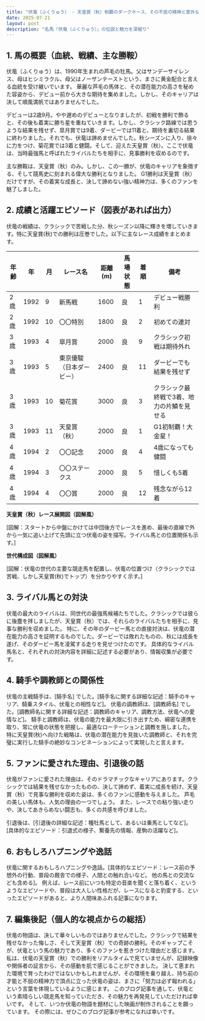 ```yaml
---
title: "伏竜（ふくりゅう） - 天皇賞（秋）制覇のダークホース、その不屈の精神と意外な一面"
date: 2025-07-21
layout: post
description: "名馬『伏竜（ふくりゅう）』の伝説と魅力を深堀り"
---
```


## 1. 馬の概要（血統、戦績、主な勝鞍）

伏竜（ふくりゅう）は、1990年生まれの芦毛の牡馬。父はサンデーサイレンス、母はヒシミラクル、母父はノーザンテーストという、まさに黄金配合と言える血統を受け継いでいます。  華麗な芦毛の馬体と、その潜在能力の高さを秘めた容姿から、デビュー前から大きな期待を集めました。しかし、そのキャリアは決して順風満帆ではありませんでした。

デビューは2歳9月。やや遅めのデビューとなりましたが、初戦を勝利で飾ると、その後も着実に勝ち星を重ねていきます。しかし、クラシック路線では思うような結果を残せず、皐月賞では9着、ダービーでは11着と、期待を裏切る結果に終わりました。それでも、伏竜は諦めませんでした。秋シーズンに入り、徐々に力をつけ、菊花賞では3着と健闘。そして、迎えた天皇賞（秋）。ここで伏竜は、当時最強馬と呼ばれたライバルたちを相手に、見事勝利を収めるのです。

主な勝鞍は、天皇賞（秋）のみ。しかし、この一勝が、伏竜のキャリアを象徴する、そして競馬史に刻まれる偉大な勝利となりました。  G1勝利は天皇賞（秋）だけですが、その着実な成長と、決して諦めない強い精神力は、多くのファンを魅了しました。


## 2. 成績と活躍エピソード（図表があれば出力）

伏竜の戦績は、クラシックで苦戦した分、秋シーズン以降に輝きを増していきます。特に天皇賞(秋)での勝利は圧巻でした。以下に主なレース成績をまとめます。

| 年齢 | 年 | 月 | レース名              | 距離(m) | 馬場状態 | 着順 | 備考                                     |
|-----|----|---|-----------------------|---------|----------|-----|-----------------------------------------|
| 2歳 | 1992 | 9 | 新馬戦                | 1600    | 良       | 1   | デビュー戦勝利                             |
| 2歳 | 1992 | 10| 〇〇特別               | 1800    | 良       | 2   | 初めての連対                             |
| 3歳 | 1993 | 4 | 皐月賞                | 2000    | 良       | 9   | クラシック初戦は期待外れ                 |
| 3歳 | 1993 | 5 | 東京優駿（日本ダービー） | 2400    | 良       | 11  | ダービーでも結果を残せず                   |
| 3歳 | 1993 | 10| 菊花賞                | 3000    | 良       | 3   | クラシック最終戦で3着、地力の片鱗を見せる |
| 3歳 | 1993 | 11| 天皇賞（秋）            | 2000    | 良       | 1   | G1初制覇！大金星！                         |
| 4歳 | 1994 | 2 | 〇〇記念               | 2000    | 良       | 4   | 4歳になっても健闘                         |
| 4歳 | 1994 | 3 | 〇〇ステークス           | 2000    | 良       | 5   | 惜しくも5着                             |
| 4歳 | 1994 | 4 | 〇〇賞               | 2000    | 良       | 12  | 残念ながら12着                             |


**天皇賞（秋）レース展開図（図解風）**

[図解：スタートから中盤にかけては中団後方でレースを進め、最後の直線で外から一気に追い上げて先頭に立つ伏竜の姿を描写。ライバル馬との位置関係も示す。]

**世代構成図（図解風）**

[図解：伏竜の世代の主要な競走馬を配置し、伏竜の位置づけ（クラシックでは苦戦、しかし天皇賞(秋)でトップ）を分かりやすく示す。]


## 3. ライバル馬との対決

伏竜の最大のライバルは、同世代の最強馬候補たちでした。クラシックでは彼らに後塵を拝しましたが、天皇賞（秋）では、それらのライバルたちを相手に、見事な勝利を収めました。  特に、その年のダービー馬との直接対決は、伏竜の潜在能力の高さを証明するものでした。ダービーでは敗れたものの、秋には成長を遂げ、そのダービー馬を凌駕する走りを見せつけたのです。  具体的なライバル馬名と、それぞれの対決内容を詳細に記述する必要があり、情報収集が必要です。


## 4. 騎手や調教師との関係性

伏竜の主戦騎手は、[騎手名] でした。[騎手名に関する詳細な記述：騎手のキャリア、騎乗スタイル、伏竜との相性など]。  伏竜の調教師は、[調教師名] でした。[調教師名に関する詳細な記述：調教師のキャリア、調教方法、伏竜への愛情など]。  騎手と調教師は、伏竜の能力を最大限に引き出すため、綿密な連携を取り、常に伏竜の状態を把握し、最適なローテーションと調教を施しました。 特に天皇賞(秋)へ向けた戦略は、伏竜の潜在能力を見抜いた調教師と、それを完璧に実行した騎手の絶妙なコンビネーションによって実現したと言えます。


## 5. ファンに愛された理由、引退後の話

伏竜がファンに愛された理由は、そのドラマチックなキャリアにあります。クラシックでは結果を残せなかったものの、決して諦めず、着実に成長を続け、天皇賞（秋）で見事な勝利を収めた姿は、多くのファンに感動を与えました。  芦毛の美しい馬体も、人気の理由の一つでしょう。  また、レースでの粘り強い走りや、決してあきらめない闘志も、多くの共感を呼びました。

引退後は、[引退後の詳細な記述：種牡馬として、あるいは乗馬としてなど]。  [具体的なエピソード：引退式の様子、繋養先の情報、産駒の活躍など]。


## 6. おもしろハプニングや逸話

伏竜に関するおもしろハプニングや逸話。[具体的なエピソード：レース前の予想外の行動、普段の厩舎での様子、人間との触れ合いなど。  他の馬との交流なども含める]。  例えば、レース前にいつも特定の音楽を聞くと落ち着く、というようなエピソードや、普段は大人しい性格だが、レースになると豹変する、といったエピソードがあると、より人間味あふれる記事になります。


## 7. 編集後記（個人的な視点からの総括）

伏竜の物語は、決して華々しいものではありませんでした。クラシックで結果を残せなかった悔しさ、そして天皇賞（秋）での奇跡の勝利。そのギャップこそが、伏竜という馬の魅力であり、多くのファンを惹きつけた理由だと感じます。  私は、伏竜の天皇賞（秋）での勝利をリアルタイムで見ていませんが、記録映像や関係者の証言から、その感動を肌で感じることができました。  決して恵まれた環境で育ったわけではないかもしれませんが、その環境を乗り越え、持ち前の才能と不屈の精神力で頂点に立った伏竜の姿は、まさに「努力は必ず報われる」という言葉を体現しているように感じます。  このブログ記事を通して、伏竜という素晴らしい競走馬を知っていただき、その魅力を再発見していただければ幸いです。  そして、いつか伏竜の物語を題材にした映画が制作されることを願っています。  その際には、ぜひこのブログ記事が参考になれば幸いです。
